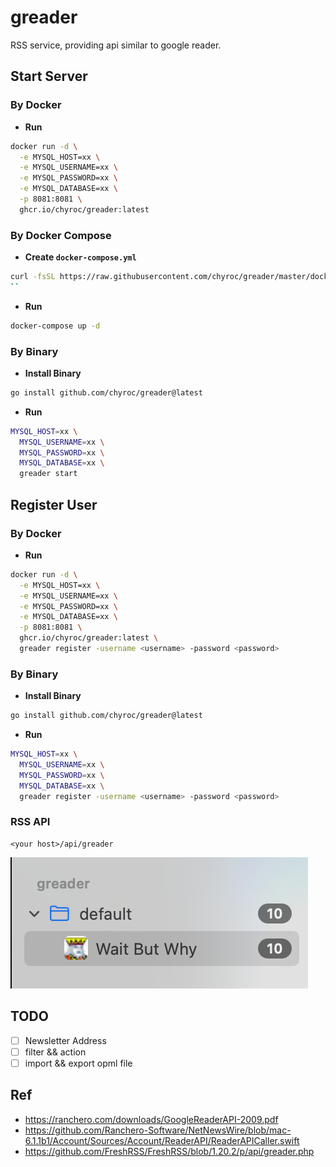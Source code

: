 # greader

RSS service, providing api similar to google reader.

## Start Server

### By Docker

- **Run**

```bash
docker run -d \
  -e MYSQL_HOST=xx \
  -e MYSQL_USERNAME=xx \
  -e MYSQL_PASSWORD=xx \
  -e MYSQL_DATABASE=xx \
  -p 8081:8081 \
  ghcr.io/chyroc/greader:latest
```

### By Docker Compose

- **Create `docker-compose.yml`**

```bash
curl -fsSL https://raw.githubusercontent.com/chyroc/greader/master/docker-compose.yaml > docker-compose.yml
``
```

- **Run**

```bash
docker-compose up -d
```

### By Binary

- **Install Binary**

```bash
go install github.com/chyroc/greader@latest
```

- **Run**

```bash
MYSQL_HOST=xx \
  MYSQL_USERNAME=xx \
  MYSQL_PASSWORD=xx \
  MYSQL_DATABASE=xx \
  greader start
```

## Register User

### By Docker

- **Run**

```bash
docker run -d \
  -e MYSQL_HOST=xx \
  -e MYSQL_USERNAME=xx \
  -e MYSQL_PASSWORD=xx \
  -e MYSQL_DATABASE=xx \
  -p 8081:8081 \
  ghcr.io/chyroc/greader:latest \
  greader register -username <username> -password <password>
```

### By Binary

- **Install Binary**

```bash
go install github.com/chyroc/greader@latest
```

- **Run**

```bash
MYSQL_HOST=xx \
  MYSQL_USERNAME=xx \
  MYSQL_PASSWORD=xx \
  MYSQL_DATABASE=xx \
  greader register -username <username> -password <password>
```

### RSS API

```text
<your host>/api/greader
```

![](./screenshot/list.png)

## TODO

- [ ] Newsletter Address
- [ ] filter && action
- [ ] import && export opml file

## Ref

- https://ranchero.com/downloads/GoogleReaderAPI-2009.pdf
- https://github.com/Ranchero-Software/NetNewsWire/blob/mac-6.1.1b1/Account/Sources/Account/ReaderAPI/ReaderAPICaller.swift
- https://github.com/FreshRSS/FreshRSS/blob/1.20.2/p/api/greader.php
